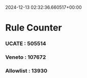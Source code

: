 2024-12-13 02:32:36.660517+00:00
# Rule Counter 
 ### UCATE : 505514

 ### Veneto : 107672

 ### Allowlist : 13930